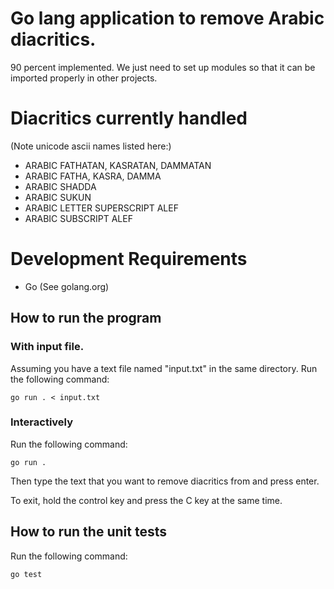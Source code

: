 # Go lang application to remove Arabic diacritics.
90 percent implemented. We just need to set up modules so that it can be imported properly in other projects.

# Diacritics currently handled
(Note unicode ascii names listed here:)
- ARABIC FATHATAN, KASRATAN, DAMMATAN
- ARABIC FATHA, KASRA, DAMMA
- ARABIC SHADDA
- ARABIC SUKUN
- ARABIC LETTER SUPERSCRIPT ALEF
- ARABIC SUBSCRIPT ALEF

# Development Requirements
- Go (See golang.org)

## How to run the program
### With input file.
Assuming you have a text file named "input.txt" in the same directory.
Run the following command:

`go run . < input.txt`

### Interactively
Run the following command:

`go run .`

Then type the text that you want to remove diacritics from and press enter.

To exit, hold the control key and press the C key at the same time.

## How to run the unit tests
Run the following command:

`go test`